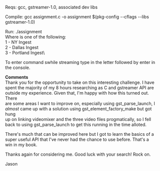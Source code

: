 Reqs: gcc, gstreamer-1.0, associated dev libs

Compile: gcc assignment.c -o assignment $(pkg-config --cflags --libs gstreamer-1.0)

Run: ./assignment <ingest option> <twitch stream id>\
 Where <ingest option> is one of the following:\
  1 - NY Ingest\
  2 - Dallas Ingest\
  3 - Portland Ingest\

To enter command swhile streaming type in the letter followed by enter in the console.

**Comments**\
Thank you for the opportunity to take on this interesting challenge. I have\
spent the majority of my 8 hours researching as C and gstreamer API are\
outside my experience. Given that, I'm happy with how this turned out. There\
are some areas I want to improve on, especially using gst_parse_launch, I\
*almost* came up with a solution using gst_element_factory_make but got hung\
up on linking videomixer and the three video files progmatically, so I fell\
back to using gst_parse_launch to get this running in the time alloted.

There's much that can be improved here but I got to learn the basics of a\
super useful API that I've never had the chance to use before. That's a\
win in my book.

Thanks again for considering me. Good luck with your search! Rock on.

Jason

